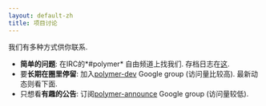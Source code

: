 ```yaml
---
layout: default-zh
title: 项目讨论
---
```


我们有多种方式供你联系.

* **简单的问题**: 在IRC的*#polymer* 自由频道上找我们. 存档日志在[这](http://echelog.com/logs/browse/polymer).
* 要**长期在圈里停留**: 加入[polymer-dev](https://groups.google.com/forum/?fromgroups=#!forum/polymer-dev) Google group (访问量比较高). 最新动态则看下面.
* 只想看**有趣的公告**: 订阅[polymer-announce](https://groups.google.com/forum/?fromgroups=#!forum/polymer-announce) Google group (访问量较低).

<iframe id="forum_embed" src="javascript:void(0)" seamless scrolling="no" frameborder="0" width="100%" height="700"></iframe>
<script >
  document.querySelector('#forum_embed').src =
     'https://groups.google.com/forum/embed/?place=forum/polymer-dev'
     + '&showsearch=true&showpopout=true&showtabs=false'
     + '&parenturl=' + encodeURIComponent(window.location.href);
</script>
